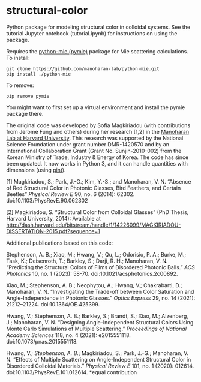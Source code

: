 # structural-color
Python package for modeling structural color in colloidal systems. See the
tutorial Jupyter notebook (tutorial.ipynb) for instructions on using the
package.

Requires the [python-mie (pymie)](https://github.com/manoharan-lab/python-mie)
package for Mie scattering calculations. To install:

```shell
git clone https://github.com/manoharan-lab/python-mie.git
pip install ./python-mie
```

To remove:

```shell
pip remove pymie
```

You might want to first set up a virtual environment and install the pymie
package there.

The original code was developed by Sofia Magkiriadou (with contributions from
Jerome Fung and others) during her research [1,2] in the
[Manoharan Lab at Harvard University](http://manoharan.seas.harvard.edu). This
research was supported by the National Science Foundation under grant number
DMR-1420570 and by an International Collaboration Grant (Grant No.
Sunjin-2010-002) from the Korean Ministry of Trade, Industry & Energy of Korea.
The code has since been updated. It now works in Python 3, and it can handle
quantities with dimensions (using [pint](https://github.com/hgrecco/pint)).

[1] Magkiriadou, S.; Park, J.-G.; Kim, Y.-S.; and Manoharan, V. N. “Absence of
Red Structural Color in Photonic Glasses, Bird Feathers, and Certain Beetles”
*Physical Review E* 90, no. 6 (2014): 62302. doi:10.1103/PhysRevE.90.062302

[2] Magkiriadou, S. “Structural Color from Colloidal Glasses” (PhD Thesis,
Harvard University, 2014): Available at
http://dash.harvard.edu/bitstream/handle/1/14226099/MAGKIRIADOU-DISSERTATION-2015.pdf?sequence=1

Additional publications based on this code:

Stephenson, A. B.; Xiao, M.; Hwang, V.; Qu, L.; Odorisio, P. A.; Burke, M.; Task, K.; Deisenroth, T.; Barkley, S.; Darji, R. H.; Manoharan, V. N. “Predicting the Structural Colors of Films of Disordered Photonic Balls.” *ACS Photonics* 10, no. 1 (2023): 58-70. doi:10.1021/acsphotonics.2c00892.

Xiao, M.; Stephenson, A. B.; Neophytou, A.; Hwang, V.; Chakrabarti, D.; Manoharan, V. N. “Investigating the Trade-off between Color Saturation and Angle-Independence in Photonic Glasses.” *Optics Express* 29, no. 14 (2021): 21212–21224. doi:10.1364/OE.425399.

Hwang, V.; Stephenson, A. B.; Barkley, S.; Brandt, S.; Xiao, M.; Aizenberg, J.; Manoharan, V. N. “Designing Angle-Independent Structural Colors Using Monte Carlo Simulations of Multiple Scattering.” *Proceedings of National Academy  Sciences* 118, no. 4 (2021): e2015551118. doi:10.1073/pnas.2015551118.

Hwang, V.*; Stephenson, A. B.*; Magkiriadou, S.; Park, J.-G.; Manoharan, V. N. “Effects of Multiple Scattering on Angle-Independent Structural Color in Disordered Colloidal Materials.” *Physical Review E* 101, no. 1 (2020): 012614. doi:10.1103/PhysRevE.101.012614. *equal contribution

